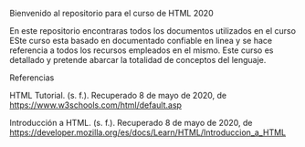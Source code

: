 Bienvenido al repositorio para el curso de HTML 2020

En este repositorio encontraras todos los documentos utilizados en el curso  ESte curso esta basado en documentado confiable en linea  y se hace referencia a todos los recursos  empleados en el mismo. Este curso es detallado y pretende abarcar  la totalidad de conceptos del lenguaje. 


Referencias 


HTML Tutorial. (s. f.). Recuperado 8 de mayo de 2020, de https://www.w3schools.com/html/default.asp

Introducción a HTML. (s. f.). Recuperado 8 de mayo de 2020, de https://developer.mozilla.org/es/docs/Learn/HTML/Introduccion_a_HTML